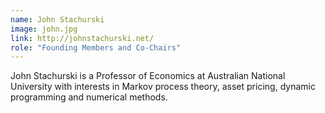 ```yaml
---
name: John Stachurski
image: john.jpg
link: http://johnstachurski.net/
role: "Founding Members and Co-Chairs"
---
```

John Stachurski is a Professor of Economics at Australian National University with interests in Markov process theory, asset pricing, dynamic programming and numerical methods.